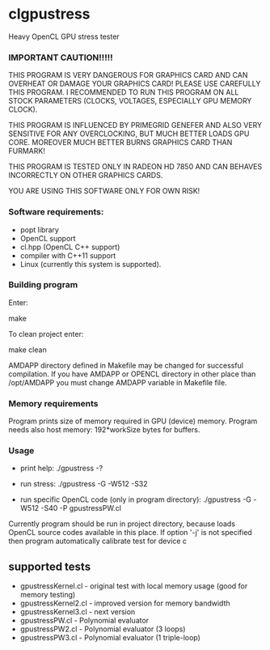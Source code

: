 clgpustress
===========

Heavy OpenCL GPU stress tester

### IMPORTANT CAUTION!!!!!

THIS PROGRAM IS VERY DANGEROUS FOR GRAPHICS CARD AND CAN OVERHEAT OR DAMAGE YOUR GRAPHICS CARD! PLEASE USE CAREFULLY
THIS PROGRAM. I RECOMMENDED TO RUN THIS PROGRAM ON ALL STOCK PARAMETERS (CLOCKS, VOLTAGES, ESPECIALLY GPU MEMORY CLOCK).

THIS PROGRAM IS INFLUENCED BY PRIMEGRID GENEFER AND ALSO VERY SENSITIVE FOR ANY OVERCLOCKING, BUT MUCH BETTER LOADS GPU CORE. MOREOVER MUCH BETTER BURNS GRAPHICS CARD THAN FURMARK!

THIS PROGRAM IS TESTED ONLY IN RADEON HD 7850 AND CAN BEHAVES INCORRECTLY ON OTHER GRAPHICS CARDS.

YOU ARE USING THIS SOFTWARE ONLY FOR OWN RISK!

### Software requirements:

- popt library
- OpenCL support
- cl.hpp (OpenCL C++ support)
- compiler with C++11 support
- Linux (currently this system is supported).

### Building program

Enter:

make

To clean project enter:

make clean

AMDAPP directory defined in Makefile may be changed for successful compilation. If you have AMDAPP or OPENCL directory
in other place than /opt/AMDAPP you must change AMDAPP variable in Makefile file.

### Memory requirements

Program prints size of memory required in GPU (device) memory.
Program needs also host memory: 192*workSize bytes for buffers.

### Usage

- print help: ./gpustress -?

- run stress: ./gpustress -G -W512 -S32

- run specific OpenCL code (only in program directory): ./gpustress -G -W512 -S40 -P gpustressPW.cl

Currently program should be run in project directory, because loads OpenCL source codes available in this place.
If option '-j' is not specified then program automatically calibrate test for device c

## supported tests

- gpustressKernel.cl - original test with local memory usage (good for memory testing)
- gpustressKernel2.cl - improved version for memory bandwidth
- gpustressKernel3.cl - next version
- gpustressPW.cl - Polynomial evaluator
- gpustressPW2.cl - Polynomial evaluator (3 loops)
- gpustressPW3.cl - Polynomial evaluator (1 triple-loop)

